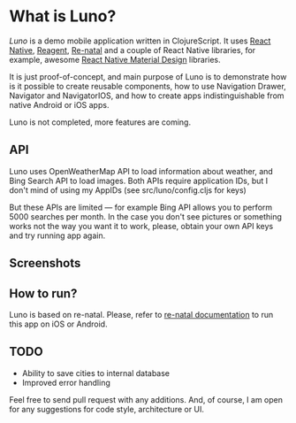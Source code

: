 # What is Luno?

*Luno* is a demo mobile application written in ClojureScript.
It uses [React Native](https://facebook.github.io/react-native/), [Reagent](https://reagent-project.github.io/), [Re-natal](https://github.com/drapanjanas/re-natal) and a couple of React Native libraries, for example, awesome [React Native Material Design](http://react-native-material-design.github.io/) libraries.

It is just proof-of-concept, and main purpose of Luno is to demonstrate how is it possible to create reusable components,
how to use Navigation Drawer, Navigator and NavigatorIOS, and how to create apps indistinguishable from native Android or iOS apps.

Luno is not completed, more features are coming.

## API

Luno uses OpenWeatherMap API to load information about weather, and Bing Search API to load images.
Both APIs require application IDs, but I don't mind of using my AppIDs (see src/luno/config.cljs for keys)

But these APIs are limited — for example Bing API allows you to perform 5000 searches per month. In the case you don't
see pictures or something works not the way you want it to work, please, obtain your own API keys and try running app again.

## Screenshots

## How to run?

Luno is based on re-natal. Please, refer to [re-natal documentation](https://github.com/drapanjanas/re-natal/blob/master/README.md) to run this app on iOS or Android.

## TODO

* Ability to save cities to internal database
* Improved error handling

Feel free to send pull request with any additions. And, of course, I am open for any suggestions for code style, architecture or UI.